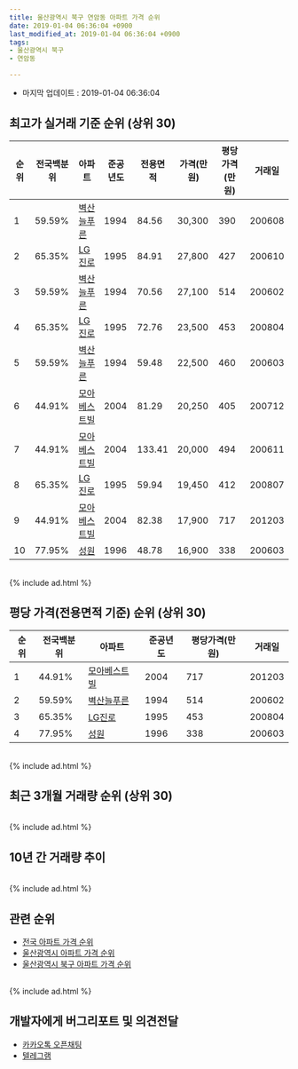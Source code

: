 ```yaml
---
title: 울산광역시 북구 연암동 아파트 가격 순위
date: 2019-01-04 06:36:04 +0900
last_modified_at: 2019-01-04 06:36:04 +0900
tags:
- 울산광역시 북구
- 연암동

---
```


* 마지막 업데이트 : 2019-01-04 06:36:04

## 최고가 실거래 기준 순위 (상위 30)


|순위|전국백분위|아파트|준공년도|전용면적|가격(만원)|평당가격(만원)|거래일|
|---|---|---|---|---|---|---|---|
|1|59.59%|[벽산늘푸른](https://search.naver.com/search.naver?query=%EC%9A%B8%EC%82%B0%EA%B4%91%EC%97%AD%EC%8B%9C+%EB%B6%81%EA%B5%AC+%EC%97%B0%EC%95%94%EB%8F%99+%EB%B2%BD%EC%82%B0%EB%8A%98%ED%91%B8%EB%A5%B8)|1994|84.56|30,300|390|200608|
|2|65.35%|[LG진로](https://search.naver.com/search.naver?query=%EC%9A%B8%EC%82%B0%EA%B4%91%EC%97%AD%EC%8B%9C+%EB%B6%81%EA%B5%AC+%EC%97%B0%EC%95%94%EB%8F%99+LG%EC%A7%84%EB%A1%9C)|1995|84.91|27,800|427|200610|
|3|59.59%|[벽산늘푸른](https://search.naver.com/search.naver?query=%EC%9A%B8%EC%82%B0%EA%B4%91%EC%97%AD%EC%8B%9C+%EB%B6%81%EA%B5%AC+%EC%97%B0%EC%95%94%EB%8F%99+%EB%B2%BD%EC%82%B0%EB%8A%98%ED%91%B8%EB%A5%B8)|1994|70.56|27,100|514|200602|
|4|65.35%|[LG진로](https://search.naver.com/search.naver?query=%EC%9A%B8%EC%82%B0%EA%B4%91%EC%97%AD%EC%8B%9C+%EB%B6%81%EA%B5%AC+%EC%97%B0%EC%95%94%EB%8F%99+LG%EC%A7%84%EB%A1%9C)|1995|72.76|23,500|453|200804|
|5|59.59%|[벽산늘푸른](https://search.naver.com/search.naver?query=%EC%9A%B8%EC%82%B0%EA%B4%91%EC%97%AD%EC%8B%9C+%EB%B6%81%EA%B5%AC+%EC%97%B0%EC%95%94%EB%8F%99+%EB%B2%BD%EC%82%B0%EB%8A%98%ED%91%B8%EB%A5%B8)|1994|59.48|22,500|460|200603|
|6|44.91%|[모아베스트빌](https://search.naver.com/search.naver?query=%EC%9A%B8%EC%82%B0%EA%B4%91%EC%97%AD%EC%8B%9C+%EB%B6%81%EA%B5%AC+%EC%97%B0%EC%95%94%EB%8F%99+%EB%AA%A8%EC%95%84%EB%B2%A0%EC%8A%A4%ED%8A%B8%EB%B9%8C)|2004|81.29|20,250|405|200712|
|7|44.91%|[모아베스트빌](https://search.naver.com/search.naver?query=%EC%9A%B8%EC%82%B0%EA%B4%91%EC%97%AD%EC%8B%9C+%EB%B6%81%EA%B5%AC+%EC%97%B0%EC%95%94%EB%8F%99+%EB%AA%A8%EC%95%84%EB%B2%A0%EC%8A%A4%ED%8A%B8%EB%B9%8C)|2004|133.41|20,000|494|200611|
|8|65.35%|[LG진로](https://search.naver.com/search.naver?query=%EC%9A%B8%EC%82%B0%EA%B4%91%EC%97%AD%EC%8B%9C+%EB%B6%81%EA%B5%AC+%EC%97%B0%EC%95%94%EB%8F%99+LG%EC%A7%84%EB%A1%9C)|1995|59.94|19,450|412|200807|
|9|44.91%|[모아베스트빌](https://search.naver.com/search.naver?query=%EC%9A%B8%EC%82%B0%EA%B4%91%EC%97%AD%EC%8B%9C+%EB%B6%81%EA%B5%AC+%EC%97%B0%EC%95%94%EB%8F%99+%EB%AA%A8%EC%95%84%EB%B2%A0%EC%8A%A4%ED%8A%B8%EB%B9%8C)|2004|82.38|17,900|717|201203|
|10|77.95%|[성원](https://search.naver.com/search.naver?query=%EC%9A%B8%EC%82%B0%EA%B4%91%EC%97%AD%EC%8B%9C+%EB%B6%81%EA%B5%AC+%EC%97%B0%EC%95%94%EB%8F%99+%EC%84%B1%EC%9B%90)|1996|48.78|16,900|338|200603|


<br>
{% include ad.html %}
<br>

## 평당 가격(전용면적 기준) 순위 (상위 30)


|순위|전국백분위|아파트|준공년도|평당가격(만원)|거래일|
|---|---|---|---|---|---|
|1|44.91%|[모아베스트빌](https://search.naver.com/search.naver?query=%EC%9A%B8%EC%82%B0%EA%B4%91%EC%97%AD%EC%8B%9C+%EB%B6%81%EA%B5%AC+%EC%97%B0%EC%95%94%EB%8F%99+%EB%AA%A8%EC%95%84%EB%B2%A0%EC%8A%A4%ED%8A%B8%EB%B9%8C)|2004|717|201203|
|2|59.59%|[벽산늘푸른](https://search.naver.com/search.naver?query=%EC%9A%B8%EC%82%B0%EA%B4%91%EC%97%AD%EC%8B%9C+%EB%B6%81%EA%B5%AC+%EC%97%B0%EC%95%94%EB%8F%99+%EB%B2%BD%EC%82%B0%EB%8A%98%ED%91%B8%EB%A5%B8)|1994|514|200602|
|3|65.35%|[LG진로](https://search.naver.com/search.naver?query=%EC%9A%B8%EC%82%B0%EA%B4%91%EC%97%AD%EC%8B%9C+%EB%B6%81%EA%B5%AC+%EC%97%B0%EC%95%94%EB%8F%99+LG%EC%A7%84%EB%A1%9C)|1995|453|200804|
|4|77.95%|[성원](https://search.naver.com/search.naver?query=%EC%9A%B8%EC%82%B0%EA%B4%91%EC%97%AD%EC%8B%9C+%EB%B6%81%EA%B5%AC+%EC%97%B0%EC%95%94%EB%8F%99+%EC%84%B1%EC%9B%90)|1996|338|200603|


<br>
{% include ad.html %}
<br>

## 최근 3개월 거래량 순위 (상위 30)


<div style="width:100%;">
    <canvas id="deal_count_ranking" height="250"></canvas>
</div>


<script>
new Chart(document.getElementById("deal_count_ranking"), {
    type: 'horizontalBar',
    data: {
        labels: ['성원', '벽산늘푸른', 'LG진로'],
        datasets: [{
            label: '실거래 수',
            data: [4, 3, 2],
            borderColor: "rgba(255, 0, 128, 1)",
            backgroundColor: "rgba(255, 0, 128, 0.5)",
            fill: false,
        }]
    },
    options: {
        responsive: true,
        title: {
            display: true,
            text: '최근 3개월 거래량 순위'
        },
        tooltips: {
            mode: 'index',
            intersect: false,
            callbacks: {
                title: function(tooltipItems, data) {
                    return "실거래 수:";
                },
                label: function(tooltipItem, data) {
                    return data.labels[tooltipItem.index] + ": " + tooltipItem.xLabel;
                }
            }
        },
        hover: {
            mode: 'nearest',
            intersect: true
        },
        scales: {
            xAxes: [{
                display: true,
                scaleLabel: {
                    display: true,
                    labelString: '실거래 수'
                },
                ticks: {
                    suggestedMin: 0,
                }
            }],
            yAxes: [{
                display: true,
                ticks: {
                    autoSkip: false,
                    callback: function(value, index, values) {
                        if (value.length > 15)
                            return value.substr(0, 13) + "...";
                        else
                            return value;
                    }
                },
                scaleLabel: {
                    display: false,
                }
            }]
        }
    }
});

</script>


<br>
{% include ad.html %}
<br>

## 10년 간 거래량 추이


<div style="width:100%;">
    <canvas id="deal_progress" height="250"></canvas>
</div>

<script>
new Chart(document.getElementById("deal_progress"), {
    type: 'line',
    data: {
        labels: ['200901','200902','200903','200904','200905','200906','200907','200908','200909','200910','200911','200912','201001','201002','201003','201004','201005','201006','201007','201008','201009','201010','201011','201012','201101','201102','201103','201104','201105','201106','201107','201108','201109','201110','201111','201112','201201','201202','201203','201204','201205','201206','201207','201208','201209','201210','201211','201212','201301','201302','201303','201304','201305','201306','201307','201308','201309','201310','201311','201312','201401','201402','201403','201404','201405','201406','201407','201408','201409','201410','201411','201412','201501','201502','201503','201504','201505','201506','201507','201508','201509','201510','201511','201512','201601','201602','201603','201604','201605','201606','201607','201608','201609','201610','201611','201612','201701','201702','201703','201704','201705','201706','201707','201708','201709','201710','201711','201712','201801','201802','201803','201804','201805','201806','201807','201808','201809','201810','201811','201812','201901'],
        datasets: [{
            label: '실거래 수',
            pointRadius: 1,
            data: [5, 12, 19, 27, 15, 11, 10, 13, 17, 19, 11, 9, 14, 9, 20, 14, 9, 13, 9, 8, 9, 19, 16, 20, 15, 14, 19, 9, 11, 7, 9, 13, 10, 19, 8, 19, 4, 8, 15, 10, 10, 11, 9, 8, 13, 18, 11, 11, 11, 9, 20, 13, 14, 3, 10, 7, 14, 20, 24, 15, 14, 8, 14, 18, 20, 15, 12, 7, 13, 21, 13, 6, 11, 13, 20, 13, 9, 10, 13, 8, 10, 17, 18, 10, 6, 8, 16, 14, 3, 8, 9, 8, 12, 13, 12, 8, 12, 6, 12, 13, 7, 6, 14, 7, 7, 11, 9, 5, 7, 5, 7, 5, 11, 4, 3, 3, 7, 8, 6, 3, 0],
            borderColor: "rgba(255, 201, 14, 1)",
            backgroundColor: "rgba(255, 201, 14, 0.5)",
            fill: true,
        }]
    },
    options: {
        responsive: true,
        title: {
            display: true,
            text: '10년간 거래량 추이'
        },
        tooltips: {
            mode: 'index',
            intersect: false,
        },
        hover: {
            mode: 'nearest',
            intersect: true
        },
        scales: {
            xAxes: [{
                display: true,
                scaleLabel: {
                    display: true,
                    labelString: '년/월'
                }
            }],
            yAxes: [{
                display: true,
                ticks: {
                    suggestedMin: 0,
                },
                scaleLabel: {
                    display: true,
                    labelString: '실거래 수'
                }
            }]
        }
    }
});

</script>


<br>
{% include ad.html %}
<br>

## 관련 순위

- [전국 아파트 가격 순위](https://inasie.github.io/apt-ranking/전국)
- [울산광역시 아파트 가격 순위](https://inasie.github.io/apt-ranking/울산광역시)
- [울산광역시 북구 아파트 가격 순위](https://inasie.github.io/apt-ranking/울산광역시-북구)


<br>
{% include ad.html %}
<br>

## 개발자에게 버그리포트 및 의견전달

- [카카오톡 오픈채팅](https://open.kakao.com/o/gLJUAP4)
- [텔레그램](https://t.me/inasie)

